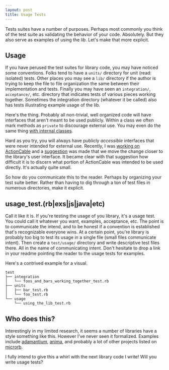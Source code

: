 ```yaml
---
layout: post
title: Usage Tests
---
```


Tests suites have a number of purposes.
Perhaps most commonly you think of the test suite as validating the behavior of your code.
Absolutely.
But they also serve as examples of using the lib.
Let's make that more explicit.

## Usage

If you have perused the test suites for library code, you may have noticed some conventions.
Folks tend to have a `units/` directory for unit (read: isolated) tests.
Other places you may see a `lib/` directory if the author is trying to keep the file to file organization the same between their implementation and tests.
Finally you may have seen an `integration/`, `acceptance/`, etc. directory that indicates tests of various pieces working together.
Sometimes the integration directory (whatever it be called) also has tests illustrating example usage of the lib.

Here's the thing.
Probably all non-trivial, well organized code will have interfaces that aren't meant to be used publicly.
Within a class we often mark methods as `private` to discourage external use.
You may even do the same thing [with internal classes][private-class].

Hard as you try, you will always have publicly _accessible_ interfaces that were never intended for external use.
Recently, I was [working on ActionCable][ac-pr] and a [suggestion] was made that we move the change closer to the library's user interface.
It became clear with that suggestion how difficult it is to discern what portion of ActionCable was intended to be used directly.
It's actually quite small.

So how do you communicate this to the reader.
Perhaps by organizing your test suite better.
Rather than having to dig through a ton of test files in numerous directories, make it explicit.

## usage_test.(rb|exs|js|java|etc)

Call it like it is.
If you're testing the usage of you library, it's a usage test.
You could call it whatever you want, examples, acceptance, etc.
The point is to communicate the intend, and to be honest if a convention is established that's recognizable everyone wins.
At a certain point, you're library is probably too big to test its usage in a single file (small files communicate intent).
Then create a `test/usage/` directory and write descriptive test files there.
All in the name of communicating intent.
Don't hesitate to drop a link in your readme pointing the reader to the usage tests for examples.

Here's a contrived example for a visual.

```
test
├── integration
│   └── foos_and_bars_working_together_test.rb
├── units
│   ├── bar_test.rb
│   └── foo_test.rb
└── usage
    └── using_the_lib_test.rb
```

## Who does this?

Interestingly in my limited research, it seems a number of libraries have a style something like this.
However I've never seen it formalized.
Examples include [adamantium], [anima], and probably a lot of other projects listed on [microrb].

I fully intend to give this a whirl with the next library code I write!
Will you write usage tests?


[private-class]: https://blog.arkency.com/2016/02/private-classes-in-ruby/
[ac-pr]: https://github.com/rails/rails/pull/23811
[suggestion]: https://github.com/rails/rails/pull/23811#issuecomment-187370696
[adamantium]: https://github.com/dkubb/adamantium/blob/master/spec/integration/adamantium_spec.rb
[anima]: https://github.com/mbj/anima/blob/master/spec/integration/simple_spec.rb
[microrb]: http://microrb.com/
